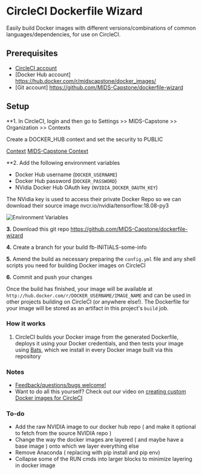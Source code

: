 # CircleCI Dockerfile Wizard

Easily build Docker images with different versions/combinations of common languages/dependencies, for use on CircleCI.

## Prerequisites

- [CircleCI account](https://circleci.com/signup)
- [Docker Hub account] https://hub.docker.com/r/midscapstone/docker_images/
- [Git account] https://github.com/MIDS-Capstone/dockerfile-wizard

## Setup

**1. In CircleCI, login and then go to Settings >> MIDS-Capstone >> Organization >> Contexts 

Create a DOCKER_HUB context and set the security to PUBLIC

[Context](https://circleci.com/docs/2.0/contexts)
[MIDS-Capstone Context](https://circleci.com/gh/organizations/MIDS-Capstone/settings#contexts)

**2. Add the following environment variables

- Docker Hub username (`DOCKER_USERNAME`) 
- Docker Hub password (`DOCKER_PASSWORD`) 
- NVidia Docker Hub OAuth key (`NVIDIA_DOCKER_OAUTH_KEY`)

The NVidia key is used to access their private Docker Repo so we can download their source image nvcr.io/nvidia/tensorflow:18.08-py3

![Environment Variables](https://raw.githubusercontent.com/CircleCI-Public/dockerfile-wizard/master/img/env%20vars.jpg "Environment Variables")

**3.** Download this git repo https://github.com/MIDS-Capstone/dockerfile-wizard

**4.** Create a branch for your build fb-INITIALS-some-info

**5.** Amend the build as necessary preparing the `config.yml` file and any shell scripts you need for building Docker images on CircleCI

**6.** Commit and push your changes

Once the build has finished, your image will be available at `http://hub.docker.com/r/DOCKER_USERNAME/IMAGE_NAME` and can be used in other projects building on CircleCI (or anywhere else!). The Dockerfile for your image will be stored as an artifact in this project's `build` job.

### How it works

1. CircleCI builds your Docker image from the generated Dockerfile, deploys it using your Docker credentials, and then tests your image using [Bats](https://github.com/sstephenson/bats), which we install in every Docker image built via this repository

### Notes

- [Feedback/questions/bugs welcome!](https://github.com/CircleCI-Public/dockerfile-wizard/issues)
- Want to do all this yourself? Check out our video on [creating custom Docker images for CircleCI](https://youtube.com/watch?v=JYVLeguIbe0)

### To-do

- Add the raw NVIDIA image to our docker hub repo ( and make it optional to fetch from the source NVIDIA repo ) 
- Change the way the docker images are layered ( and maybe have a base image ) onto which we layer everything else
- Remove Anaconda ( replacing with pip install and pip env)
- Collapse some of the RUN cmds into larger blocks to minimize layering in docker image

